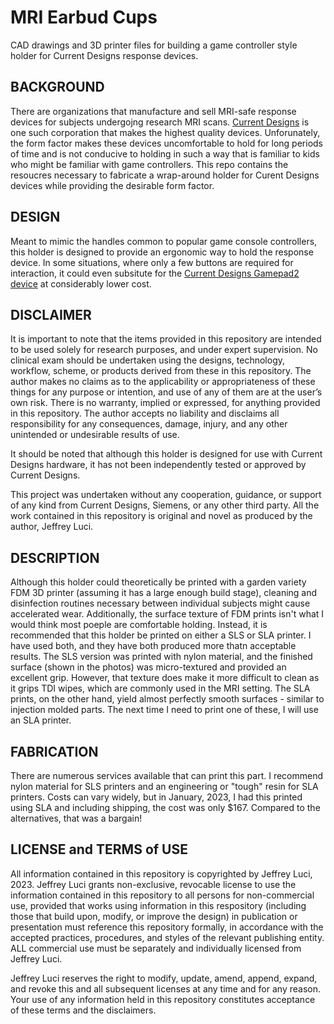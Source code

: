 # MRI Earbud Cups
CAD drawings and 3D printer files for building a game controller style holder for Current Designs response devices.

BACKGROUND
---
There are organizations that manufacture and sell MRI-safe response devices for subjects undergojng research MRI scans. [Current Designs](https://www.curdes.com) is one such corporation that makes the highest quality devices. Unforunately, the form factor makes these devices uncomfortable to hold for long periods of time and is not conducive to holding in such a way that is familiar to kids who might be familiar with game controllers. This repo contains the resoucres necessary to fabricate a wrap-around holder for Curent Designs devices while providing the desirable form factor. 

DESIGN
---
Meant to mimic the handles common to popular game console controllers, this holder is designed to provide an ergonomic way to hold the response device. In some situations, where only a few buttons are required for interaction, it could even subsitute for the [Current Designs Gamepad2 device](https://www.curdes.com/mainforp/responsedevices/variabledevices/gamepad2.html) at considerably lower cost. 

DISCLAIMER
---
It is important to note that the items provided in this repository are intended to be used solely for research purposes, and under expert supervision. No clinical exam should be undertaken using the designs, technology, workflow, scheme, or products derived from these in this repository. The author makes no claims as to the applicability or appropriateness of these things for any purpose or intention, and use of any of them are at the user’s own risk. There is no warranty, implied or expressed, for anything provided in this repository. The author accepts no liability and disclaims all responsibility for any consequences, damage, injury, and any other unintended or undesirable results of use.

It should be noted that although this holder is designed for use with Current Designs hardware, it has not been independently tested or approved by Current Designs.

This project was undertaken without any cooperation, guidance, or support of any kind from Current Designs, Siemens, or any other third party. All the work contained in this repository is original and novel as produced by the author, Jeffrey Luci.

DESCRIPTION
---
Although this holder could theoretically be printed with a garden variety FDM 3D printer (assuming it has a large enough build stage), cleaning and disinfection routines necessary between individual subjects might cause accelerated wear. Additionally, the surface texture of FDM prints isn't what I would think most poeple are comfortable holding. Instead, it is recommended that this holder be printed on either a SLS or SLA printer. 
I have used both, and they have both produced more thatn acceptable results. The SLS version was printed with nylon material, and the finished surface (shown in the photos) was micro-textured and provided an excellent grip. However, that texture does make it more difficult to clean as it grips TDI wipes, which are commonly used in the MRI setting. The SLA prints, on the other hand, yield almost perfectly smooth surfaces - similar to injection molded parts. The next time I need to print one of these, I will use an SLA printer.


FABRICATION 
---
There are numerous services available that can print this part. I recommend nylon material for SLS printers and an engineering or "tough" resin for SLA printers. Costs can vary widely, but in January, 2023, I had this printed using SLA and including shipping, the cost was only $167. Compared to the alternatives, that was a bargain!

LICENSE and TERMS of USE
---
All information contained in this repository is copyrighted by Jeffrey Luci, 2023. Jeffrey Luci grants non-exclusive, revocable license to use the information contained in this repository to all persons for non-commercial use, provided that works using information in this respository (including those that build upon, modify, or improve the design) in publication or presentation must reference this repository formally, in accordance with the accepted practices, procedures, and styles of the relevant publishing entity. ALL commercial use must be separately and individually licensed from Jeffrey Luci.

Jeffrey Luci reserves the right to modify, update, amend, append, expand, and revoke this and all subsequent licenses at any time and for any reason. Your use of any information held in this repository constitutes acceptance of these terms and the disclaimers.
